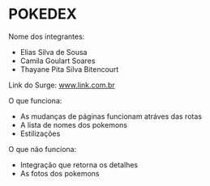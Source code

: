 # POKEDEX

Nome dos integrantes: 
- Elias Silva de Sousa
- Camila Goulart Soares
- Thayane Pita Silva Bitencourt

Link do Surge: www.link.com.br

O que funciona:
- As mudanças de páginas funcionam atráves das rotas
- A lista de nomes dos pokemons
- Estilizações

O que não funciona: 
- Integração que retorna os detalhes
- As fotos dos pokemons
